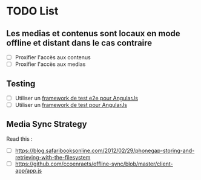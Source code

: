 # TODO List
 
## Les medias et contenus sont locaux en mode offline et distant dans le cas contraire
 
 - [ ] Proxifier l'accès aux contenus
 - [ ] Proxifier l'accès aux medias
 
## Testing
 
 - [ ] Utiliser un [framework de test e2e pour AngularJs](https://docs.angularjs.org/guide/e2e-testing)
 - [ ] Utiliser un [framework de test pour AngularJs](http://andyshora.com/unit-testing-best-practices-angularjs.html)

## Media Sync Strategy

Read this :

- [ ] https://blog.safaribooksonline.com/2012/02/29/phonegap-storing-and-retrieving-with-the-filesystem
- [ ] https://github.com/ccoenraets/offline-sync/blob/master/client-app/app.js
